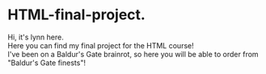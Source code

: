 # HTML-final-project.

Hi, it's lynn here. <br>
Here you can find my final project for the HTML course! <br>
I've been on a Baldur's Gate brainrot, so here you will be able to order from "Baldur's Gate finests"!

